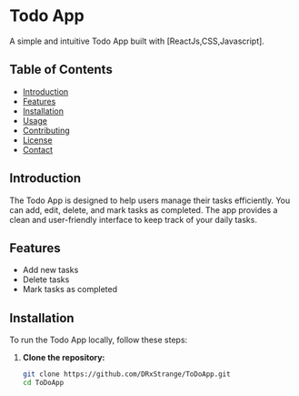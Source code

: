 # Todo App

A simple and intuitive Todo App built with [ReactJs,CSS,Javascript].

## Table of Contents

- [Introduction](#introduction)
- [Features](#features)
- [Installation](#installation)
- [Usage](#usage)
- [Contributing](#contributing)
- [License](#license)
- [Contact](#contact)

## Introduction

The Todo App is designed to help users manage their tasks efficiently. You can add, edit, delete, and mark tasks as completed. The app provides a clean and user-friendly interface to keep track of your daily tasks.

## Features

- Add new tasks
- Delete tasks
- Mark tasks as completed


## Installation

To run the Todo App locally, follow these steps:

1. **Clone the repository:**

   ```bash
   git clone https://github.com/DRxStrange/ToDoApp.git
   cd ToDoApp
